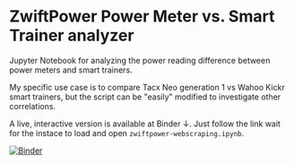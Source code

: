 # ZwiftPower Power Meter vs. Smart Trainer analyzer

Jupyter Notebook for analyzing the power reading difference between power meters and smart trainers. 

My specific use case is to compare Tacx Neo generation 1 vs Wahoo Kickr smart trainers, but the script can be "easily" modified to investigate other correlations.

A live, interactive version is available at Binder ↓. Just follow the link wait for the instace to load and open `zwiftpower-webscraping.ipynb`.  

[![Binder](https://mybinder.org/badge_logo.svg)](https://mybinder.org/v2/gh/stalegjelsten/zwiftpower-power-data-analyzer/main)

